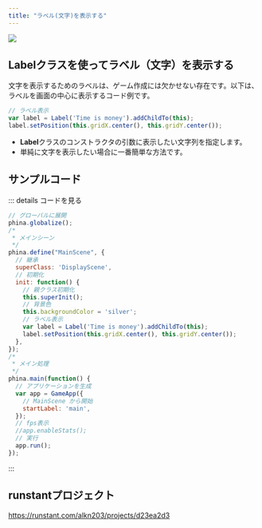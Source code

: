 ```yaml
---
title: "ラベル(文字)を表示する"
---
```


![](https://storage.googleapis.com/zenn-user-upload/15y6nckzphsd9b8dgcuel4zscx3a)

## Labelクラスを使ってラベル（文字）を表示する
文字を表示するためのラベルは、ゲーム作成には欠かせない存在です。以下は、ラベルを画面の中心に表示するコード例です。


```js
// ラベル表示
var label = Label('Time is money').addChildTo(this);
label.setPosition(this.gridX.center(), this.gridY.center());
```

* **Label**クラスのコンストラクタの引数に表示したい文字列を指定します。
* 単純に文字を表示したい場合に一番簡単な方法です。

## サンプルコード
::: details コードを見る
```js
// グローバルに展開
phina.globalize();
/*
 * メインシーン
 */
phina.define("MainScene", {
  // 継承
  superClass: 'DisplayScene',
  // 初期化
  init: function() {
    // 親クラス初期化
    this.superInit();
    // 背景色
    this.backgroundColor = 'silver';
    // ラベル表示
    var label = Label('Time is money').addChildTo(this);
    label.setPosition(this.gridX.center(), this.gridY.center());
  },
});
/*
 * メイン処理
 */
phina.main(function() {
  // アプリケーションを生成
  var app = GameApp({
    // MainScene から開始
    startLabel: 'main',
  });
  // fps表示
  //app.enableStats();
  // 実行
  app.run();
});
```
:::

## runstantプロジェクト
https://runstant.com/alkn203/projects/d23ea2d3
